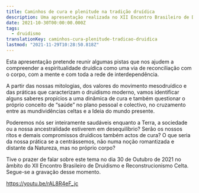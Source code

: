 ```yaml
---
title: Caminhos de cura e plenitude na tradição druídica
description: Uma apresentação realizada no XII Encontro Brasileiro de Druidismo e Reconstrucionismo Celta.
date: 2021-10-30T00:00:00.000Z
tags:
  - druidismo
translationKey: caminhos-cura-plenitude-tradicao-druidica
lastmod: "2021-11-29T10:28:50.818Z"
---
```


Esta apresentação pretende reunir algumas pistas que nos ajudem a compreender a espiritualidade druídica como uma via de reconciliação com o corpo, com a mente e com toda a rede de interdependência.

A partir das nossas mitologias, dos valores do movimento mesodruídico e das práticas que caracterizam o druidismo moderno, vamos identificar alguns saberes propícios a uma dinâmica de cura e também questionar o próprio conceito de “saúde” no plano pessoal e colectivo, no cruzamento entre as mundividências celtas e a Ideia do mundo presente.

Poderemos nós ser inteiramente saudáveis enquanto a Terra, a sociedade ou a nossa ancestralidade estiverem em desequilíbrio? Serão os nossos ritos e demais compromissos druídicos também actos de cura? O que seria da nossa prática se a centrássemos, não numa noção romantizada e distante da Natureza, mas no próprio corpo?

Tive o prazer de falar sobre este tema no dia 30 de Outubro de 2021 no âmbito do XII Encontro Brasileiro de Druidismo e Reconstrucionismo Celta. Segue-se a gravação desse momento.

https://youtu.be/rAL8R4eF_jc

